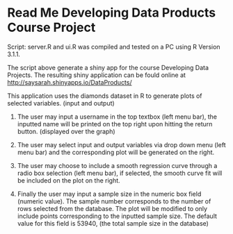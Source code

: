 Read Me Developing Data Products Course Project
===============================================

Script: server.R and ui.R was compiled and tested on a PC using R Version 3.1.1.

The script above generate a shiny app for the course Developing Data Projects.
The resulting shiny application can be fould online at http://saysarah.shinyapps.io/DataProducts/

This application uses the diamonds dataset in R to generate plots of selected variables. (input and output)

1.  The user may input a username in the top textbox (left menu bar), the inputted name will be printed on the top right upon hitting the return button. (displayed over the graph)

2.  The user may select input and output variables via drop down menu (left menu bar) and the corresponding plot will be generated on the right.

3.  The user may choose to include a smooth regression curve through a radio box selection (left menu bar), if selected, the smooth curve fit will be included on the plot on the right.

4. Finally the user may input a sample size in the numeric box field (numeric value). The sample number corresponds to the number of rows selected from the database. The plot will be modified to only include points corresponding to the inputted sample size. The default value for this field is 53940, (the total sample size in the database)


